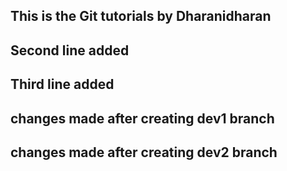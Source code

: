 ## This is the Git tutorials by Dharanidharan

## Second line added

## Third line added

## changes made after creating dev1 branch

## changes made after creating dev2 branch
